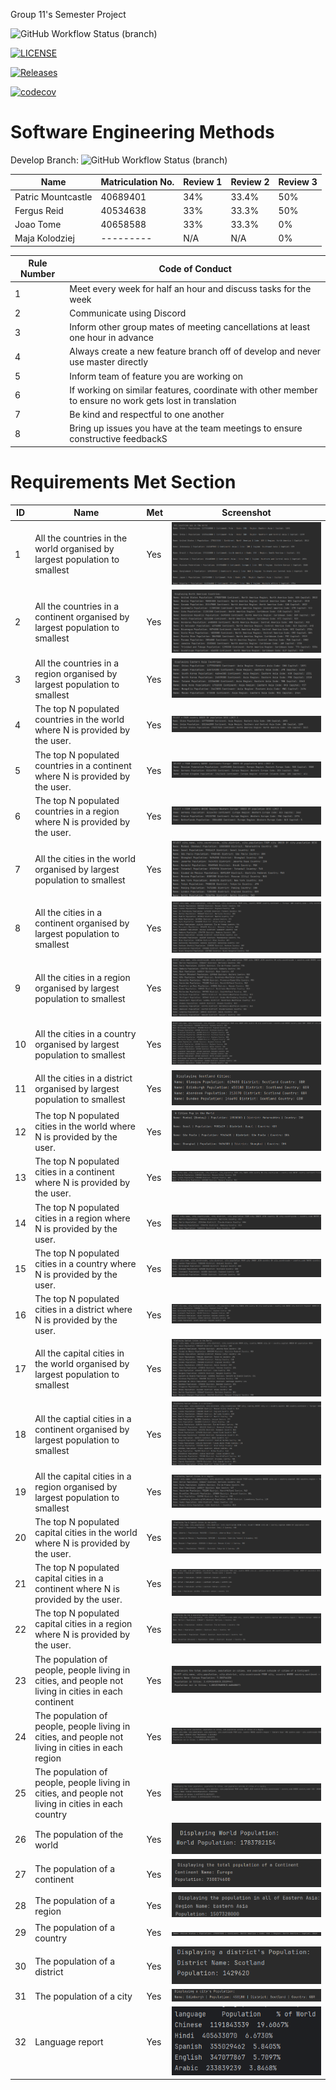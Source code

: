 Group 11's Semester Project

![GitHub Workflow Status (branch)](https://img.shields.io/github/actions/workflow/status/group11sem/set08103/main.yml?branch=master)

[![LICENSE](https://img.shields.io/github/license/group11sem/set08103.svg?style=flat-square)](https://github.com/group11sem/set08103/blob/master/LICENSE)

[![Releases](https://img.shields.io/github/release/group11sem/set08103/all.svg?style=flat-square)](https://github.com/group11sem/set08103/releases)

[![codecov](https://codecov.io/gh/group11sem/set08103/graph/badge.svg?token=FFI3VKAMIR)](https://codecov.io/gh/group11sem/set08103)

# Software Engineering Methods
Develop Branch: ![GitHub Workflow Status (branch)](https://img.shields.io/github/actions/workflow/status/group11sem/set08103/main.yml?branch=develop)

| Name                   | Matriculation No. | Review 1 | Review 2 | Review 3 |
|------------------------|-------------------|---|----------|----------|
| Patric Mountcastle     | 40689401          | 34% | 33.4%    | 50%     |
| Fergus Reid            | 40534638          | 33% | 33.3%    | 50%      |
| Joao Tome              | 40658588          | 33% | 33.3%    | 0%       |
 | Maja Kolodziej        | ---------         | N/A | N/A      | 0%       |

| Rule Number | Code of Conduct|
|-------------|---|
| 1           | Meet every week for half an hour and discuss tasks for the week|
| 2           | Communicate using Discord|
| 3           | Inform other group mates of meeting cancellations at least one hour in advance|
| 4           | Always create a new feature branch off of develop and never use master directly|
| 5           | Inform team of feature you are working on|
| 6           | If working on similar features, coordinate with other member to ensure no work gets lost in translation|
| 7           | Be kind and respectful to one another|
| 8           | Bring up issues you have at the team meetings to ensure constructive feedbackS|

# Requirements Met Section

| ID | Name                                                                                                 | Met | Screenshot                | 
|----|------------------------------------------------------------------------------------------------------|-----|---------------------------|
| 1  | All the countries in the world organised by largest population to smallest                           | Yes | ![img.png](img.png)       |
| 2  | All the countries in a continent organised by largest population to smallest                         | Yes | ![img_1.png](img_1.png)   | 
| 3  | All the countries in a region organised by largest population to smallest                            | Yes | ![img_2.png](img_2.png)   |
| 4  | The top N populated countries in the world where N is provided by the user.                          | Yes | ![img_3.png](img_3.png)   |
| 5  | The top N populated countries in a continent where N is provided by the user.                        | Yes | ![img_4.png](img_4.png)   |
| 6  | The top N populated countries in a region where N is provided by the user.                           | Yes | ![img_5.png](img_5.png)   | 
| 7  | All the cities in the world organised by largest population to smallest                              | Yes | ![img_6.png](img_6.png)   |
| 8  | All the cities in a continent organised by largest population to smallest                            | Yes | ![img_29.png](img_29.png) |
| 9  | All the cities in a region organised by largest population to smallest                               | Yes | ![img_7.png](img_7.png)   |
| 10 | All the cities in a country organised by largest population to smallest                              | Yes | ![img_9.png](img_9.png)   | 
| 11 | All the cities in a district organised by largest population to smallest                             | Yes | ![img_30.png](img_30.png) |
| 12 | The top N populated cities in the world where N is provided by the user.                             | Yes | ![img_8.png](img_8.png)   |
| 13 | The top N populated cities in a continent where N is provided by the user.                           | Yes | ![img_10.png](img_10.png) |
| 14 | The top N populated cities in a region where N is provided by the user.                              | Yes | ![img_11.png](img_11.png) | 
| 15 | The top N populated cities in a country where N is provided by the user.                             | Yes | ![img_12.png](img_12.png) |
| 16 | The top N populated cities in a district where N is provided by the user.                            | Yes | ![img_13.png](img_13.png) |
| 17 | All the capital cities in the world organised by largest population to smallest                      | Yes | ![img_14.png](img_14.png) |
| 18 | All the captial cities in a continent organised by largest population to smallest                    | Yes | ![img_15.png](img_15.png) | 
| 19 | All the capital cities in a region organised by largest population to smallest                       | Yes | ![img_16.png](img_16.png) |
| 20 | The top N populated capital cities in the world where N is provided by the user.                     | Yes | ![img_17.png](img_17.png) |
| 21 | The top N populated capital cities in a continent where N is provided by the user.                   | Yes | ![img_18.png](img_18.png) |
| 22 | The top N populated capital cities in a region where N is provided by the user.                      | Yes | ![img_19.png](img_19.png) | 
| 23 | The population of people, people living in cities, and people not living in cities in each continent | Yes | ![img_20.png](img_20.png) |
| 24 | The population of people, people living in cities, and people not living in cities in each region    | Yes | ![img_21.png](img_21.png) |
| 25 | The population of people, people living in cities, and people not living in cities in each country   | Yes | ![img_22.png](img_22.png) |
| 26 | The population of the world                                                                          | Yes | ![img_23.png](img_23.png) | 
| 27 | The population of a continent                                                                        | Yes | ![img_24.png](img_24.png) |
| 28 | The population of a region                                                                           | Yes | ![img_25.png](img_25.png) |
| 29 | The population of a country                                                                          | Yes | ![img_26.png](img_26.png) |
| 30 | The population of a district                                                                         | Yes | ![img_31.png](img_31.png)                          | 
| 31 | The population of a city                                                                             | Yes | ![img_27.png](img_27.png) |
| 32 | Language report                                                                                      | Yes | ![ScreenShot](/screenshots/32.PNG) |
